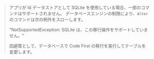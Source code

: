 > アプリが Id データストアとして SQLite を使用している場合、一部のコマンドはサポートされません。 データベースエンジンの制限により、`Alter` のコマンドは次の例外をスローします。
>
> "NotSupportedException: SQLite は、この移行操作をサポートしていません。" 
>
> 回避策として、データベースで Code First の移行を実行してテーブルを変更します。
